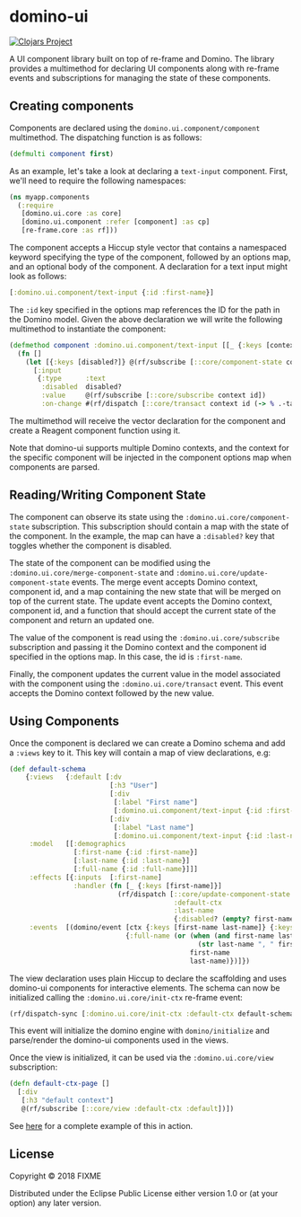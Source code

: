 # domino-ui

[![Clojars Project](https://img.shields.io/clojars/v/domino/ui.svg)](https://clojars.org/domino/ui)

A UI component library built on top of re-frame and Domino. The library provides a multimethod for declaring UI components along with re-frame events and subscriptions for managing the state of these components.

## Creating components

Components are declared using the `domino.ui.component/component` multimethod. The dispatching function is as follows:

```clojure
(defmulti component first)
```

As an example, let's take a look at declaring a `text-input` component. First, we'll need to require the following namespaces:

```clojure
(ns myapp.components
  (:require
   [domino.ui.core :as core]
   [domino.ui.component :refer [component] :as cp]
   [re-frame.core :as rf]))
```

The component accepts a Hiccup style vector that contains a namespaced keyword specifying the type of the component, followed by an options map, and an optional body of the component. A declaration for a text input might look as follows:

```clojure
[:domino.ui.component/text-input {:id :first-name}]
```

The `:id` key specified in the options map references the ID for the path in the Domino model. Given the above declaration
we will write the following multimethod to instantiate the component:

```clojure
(defmethod component :domino.ui.component/text-input [[_ {:keys [context id]}]]
  (fn []
    (let [{:keys [disabled?]} @(rf/subscribe [::core/component-state context id])]
      [:input
       {:type      :text
        :disabled  disabled?
        :value     @(rf/subscribe [::core/subscribe context id])
        :on-change #(rf/dispatch [::core/transact context id (-> % .-target .-value)])}])))   
```

The multimethod will receive the vector declaration for the component and create a Reagent component function using it.

Note that domino-ui supports multiple Domino contexts, and the context for the specific component will be injected
in the component options map when components are parsed.

## Reading/Writing Component State

The component can observe its state using the `:domino.ui.core/component-state` subscription. This subscription should
contain a map with the state of the component. In the example, the map can have a `:disabled?` key that toggles whether
the component is disabled.

The state of the component can be modified using the `:domino.ui.core/merge-component-state` and `:domino.ui.core/update-component-state`
events. The merge event accepts Domino context, component id, and a map containing the new state that will be merged on top of the current state.
The update event accepts the Domino context, component id, and a function that should accept the current state of the component and return an updated one.

The value of the component is read using the `:domino.ui.core/subscribe` subscription and passing it the Domino context and the component id specified in the options map. In this case, the id is `:first-name`.

Finally, the component updates the current value in the model associated with the component using the `:domino.ui.core/transact` event. This event accepts the Domino context followed by the new value.

## Using Components

Once the component is declared we can create a Domino schema and add a `:views` key to it. This key will contain a map of view
declarations, e.g:

```clojure
(def default-schema
    {:views   {:default [:dv
                         [:h3 "User"]
                         [:div
                          [:label "First name"]
                          [:domino.ui.component/text-input {:id :first-name}]]
                         [:div
                          [:label "Last name"]
                          [:domino.ui.component/text-input {:id :last-name}]]]}
     :model   [[:demographics
                [:first-name {:id :first-name}]
                [:last-name {:id :last-name}]
                [:full-name {:id :full-name}]]]
     :effects [{:inputs  [:first-name]
                :handler (fn [_ {:keys [first-name]}]
                           (rf/dispatch [::core/update-component-state
                                         :default-ctx
                                         :last-name
                                         {:disabled? (empty? first-name)}]))}]
     :events  [(domino/event [ctx {:keys [first-name last-name]} {:keys [full-name]}]
                             {:full-name (or (when (and first-name last-name)
                                               (str last-name ", " first-name))
                                             first-name
                                             last-name)})]})
```

The view declaration uses plain Hiccup to declare the scaffolding and uses domino-ui components for interactive elements.
The schema can now be initialized calling the `:domino.ui.core/init-ctx` re-frame event:

```clojure
(rf/dispatch-sync [:domino.ui.core/init-ctx :default-ctx default-schema {}])
```

This event will initialize the domino engine with `domino/initialize` and parse/render the domino-ui components used in the views.

Once the view is initialized, it can be used via the `:domino.ui.core/view` subscription:

```clojure
(defn default-ctx-page []
  [:div
   [:h3 "default context"]
   @(rf/subscribe [::core/view :default-ctx :default])])
```

See [here](https://github.com/domino-clj/domino-ui/blob/master/env/dev/cljs/domino-ui/test_page.cljs)
for a complete example of this in action.


## License

Copyright © 2018 FIXME

Distributed under the Eclipse Public License either version 1.0 or (at
your option) any later version.
